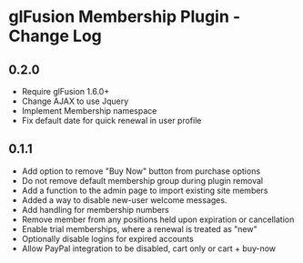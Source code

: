 # glFusion Membership Plugin - Change Log

## 0.2.0
- Require glFusion 1.6.0+
- Change AJAX to use Jquery
- Implement Membership namespace
- Fix default date for quick renewal in user profile

## 0.1.1
- Add option to remove "Buy Now" button from purchase options
- Do not remove default membership group during plugin removal
- Add a function to the admin page to import existing site members
- Added a way to disable new-user welcome messages.
- Add handling for membership numbers
- Remove member from any positions held upon expiration or cancellation
- Enable trial memberships, where a renewal is treated as "new"
- Optionally disable logins for expired accounts
- Allow PayPal integration to be disabled, cart only or cart + buy-now
